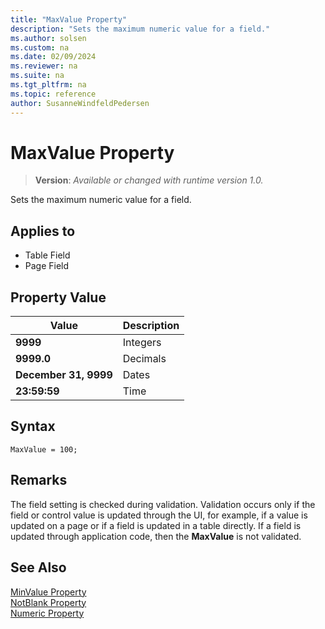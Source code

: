 ```yaml
---
title: "MaxValue Property"
description: "Sets the maximum numeric value for a field."
ms.author: solsen
ms.custom: na
ms.date: 02/09/2024
ms.reviewer: na
ms.suite: na
ms.tgt_pltfrm: na
ms.topic: reference
author: SusanneWindfeldPedersen
---
```

[//]: # (START>DO_NOT_EDIT)
[//]: # (IMPORTANT:Do not edit any of the content between here and the END>DO_NOT_EDIT.)
[//]: # (Any modifications should be made in the .xml files in the ModernDev repo.)
# MaxValue Property
> **Version**: _Available or changed with runtime version 1.0._

Sets the maximum numeric value for a field.

## Applies to
-   Table Field
-   Page Field

[//]: # (IMPORTANT: END>DO_NOT_EDIT)

## Property Value  
  
|**Value**|**Description**|  
|---------|---------------|  
|**9999**|Integers|  
|**9999.0**|Decimals|  
|**December 31, 9999**|Dates|  
|**23:59:59**|Time|  

## Syntax

```AL
MaxValue = 100;
```
  
## Remarks

The field setting is checked during validation. Validation occurs only if the field or control value is updated through the UI, for example, if a value is updated on a page or if a field is updated in a table directly. If a field is updated through application code, then the **MaxValue** is not validated.  
  
## See Also  

[MinValue Property](devenv-minvalue-property.md)   
[NotBlank Property](devenv-notblank-property.md)   
[Numeric Property](devenv-numeric-property.md)